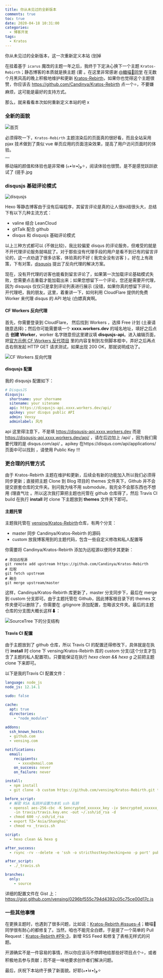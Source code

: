 ```yaml
---
title: 你从未见过的全新版本
comments: true
toc: true
date: 2020-04-18 10:31:00
categories:
  - 博客开发
tags:
  - Kratos
---
```


你从未见过的全新版本，这一次重新定义本站 (划掉 

<!-- more--> 

在挂着基于 `icarus` 魔改的主题一年之后，我终于下定决心换下一个主题 `Kratos-Rebirth`；静态博客的本质就是换主题 (雾 。在这里非常感谢 [@糖喵🍭同学](https://candinya.com/) 在无数个月黑风高的晚上积极地维护和更新  [Kratos-Rebirth](https://github.com/Candinya/Kratos-Rebirth)，如果你也觉得这个主题很赞，你应该去  https://github.com/Candinya/Kratos-Rebirth 点一个⭐，不要嫌麻烦，这可能是最好的支持方式。

那么，就来看看本次如何重新定义本站的吧 x 

### 全新的面貌

![首页](https://i.loli.net/2020/04/18/agbkYHThGBAdnt4.png)


必须得吹一下，`Kratos-Rebirth` 主题渲染后的页面真的很好看，而且全站采用 pjax 技术做到了类似 vue 单页应用的页面渲染效果，提高了用户访问页面时的体验。

<img src="https://i.loli.net/2020/04/18/5ZeynDRVbHWl6Iv.png" alt="移动端" style="zoom:25%;" />

移动端的颜值和体验也是非常棒 (๑•̀ㅂ•́)و✧，阅读体验也很赞。是不是感觉跃跃欲试了 (搓手.jpg


### disqusjs 基础评论模式

![disqusjs](https://i.loli.net/2020/04/18/NVJDU6rwI5kSGCi.png)

Hexo 等静态博客由于没有后端程序，其留言评论是真的让人很纠结很头大，总结下有以下几种主流方式：

- valine 结合 LeanCloud 
- gitTalk 配合 github
- disqus 和 disqusjs 基础评论模式

以上三种方式都可以 (不做比较)，我比较偏爱 disqus 的评论服务，但难受的就是不开代理评论服务就嗝屁了。对于那些没有代理手段的用户是看不到已有的留言评论的，这一点劝退了很多访客，体验真的不好 ( 我完全没有访客 )  。好在上有政策，下有对策，[disqusjs](https://github.com/SukkaW/DisqusJS) 提出了反向代理的解决方案。


现在，没有开代理的访客也能看到留言评论了，如果第一次加载评论基础模式失败，您需要点击重载才能加载出来；如果您想留下一个评论，您还是需要开代理，因为 disqusjs 仅仅只是拿到评论列表进行展示 (没错，如果你真的想留下评论，开代理吧，我的朋友。这里，着重讲一下，如何利用 CloudFlare 提供的免费 Worker 来代理 disqus 的 API 地址 (白嫖真爽啊。 

#### CF Workers 反向代理

首先，你需要登录到 CloudFlare， 然后找到 Workers ，选择 Free 计划 (土豪请随意选择)；然后你可能需要填一个  **xxxx.workers.dev** 的域名地址，填好之后点击 **创建 Worker**，worker 名字随意但这里建议填 **disqusjs-api**。进入编辑页面，把[官方示例 CF Workers 反代项目](https://github.com/idawnlight/disqusjs-proxy-cloudflare-workers/blob/master/worker.js ) 里的内容复制到左侧脚本框中，弄好之后再点击右侧发起 HTTP GET 请求测试，如果出现 200 OK，那就说明成功了。 

![CF Workers 反向代理](https://i.loli.net/2020/04/18/U9fgABpsERmihkt.png)

#### disqusjs 配置

我的 disqusjs 配置如下：

```yaml
# DisqusJS
disqusjs:
  shortname: your shorname
  sitename: your sitename
  api: https://disqusjs-api.xxxx.workers.dev/api/
  apikey: your disqus public API
  admin: Vexsy
  adminlabel: 风月
```
api 这里得注意下，不是填 https://disqusjs-api.xxxx.workers.dev  而是 https://disqusjs-api.xxxx.workers.dev/api/ ，请在后边加上 /api/ ，因为我们需要代理的是 disqus.com/api/ 。apikey 在https://disqus.com/api/applications/ 页面中可以找到 ，请使用 Public Key !!!

### 更合理的托管方式

由于 Kratos-Rebirth 主题在维护和更新，后续会有新的功能加入所以我们必须得同步更新；直接把主题 Clone 到 Blog 项目的 themes 文件夹下，Github 并不会提交嵌套仓库的文件夹。别问我为啥不用 submodule，我完全不会那东西也不想用 (理直气壮 。所以这次我打算把主题也托管在 github 仓库得了，然后 Travis CI build 在执行 **install** 时 clone 下主题放到 **themes**  文件夹下即可。


#### 主题托管

主题我托管在 [vensing/Kratos-Rebirth](https://github.com/vensing/Kratos-Rebirth)仓库，有两个分支：

- master 同步 Candinya/Kratos-Rebirth 的源码
- custom 放我博客用到的主题代码，包含一些自定义修改和私人配置等

你需要将 Candinya/Kratos-Rebirth 添加为远程源以便同步其更新：

```shell 
# 添加远程源
git remote add upstream https://github.com/Candinya/Kratos-Rebirth
# 拉取
git fetch upstream 
# 融合
git merge upstream/master
```

这样，Candinya/Kratos-Rebirth 库更新了，master 分支同步下，最后在 merge 到 custom 分支即可。由于主题托管在 Github，因此博客根目录下的 themes 文件夹便可以删除了，你需要在 .gitignore 添加配置，忽略该文件夹。最后的主题仓库的分支图大概长这样⬇：

![SourceTree 下的分支结构](https://i.loli.net/2020/04/18/R97WFHiOhSCsyfU.png)

#### Travis CI 配置

由于主题放到了 github 仓库，所以 Travis CI 的配置还得修改下，具体就是在执行 **install** 时 clone 下 vensing/Kratos-Rebirth 库的 custom 分支(这个分支才包含了主题的私人配置项)。只要能保证在执行 *hexo clean && hexo g*  之前把主题 clone 下来即可。

以下是我的Travis CI 配置文件：

```yaml
language: node_js
node_js: 12.14.1 

sudo: false

cache:
  apt: true
  directories:
    - "node_modules"
 
addons:
  ssh_known_hosts:
  - github.com
  - vensing.com

notifications:
  email:
    recipients:
      - xxxx@xmail.com
    on_success: never
    on_failure: never

install:
  - npm install
  - git clone -b custom https://github.com/vensing/Kratos-Rebirth.git themes/Kratos-Rebirth

before_script:
  # 解密 RSA 私钥并设置为本机 ssh 私钥
  - openssl aes-256-cbc -K $encrypted_xxxxxx_key -iv $encrypted_xxxxxx_iv 
    -in travis/travis.key.enc -out ~/.ssh/id_rsa -d
  - chmod 600 ~/.ssh/id_rsa
  - export TZ='Asia/Shanghai'
  - chmod +x _travis.sh

script:
  - hexo clean && hexo g

after_success:
  - rsync -rv --delete -e 'ssh -o stricthostkeychecking=no -p port' public/ root@yoursite:/www

after_script:
  - ./_travis.sh

branches:
  only:
    - source

```

详细的配置文件在 Gist 上：https://gist.github.com/vensing/0296bf555c794d4392c05c75ce00d17c.js

### 一些其他事情

在更换主题时，也遇到了很多问题，比如说：[Kratos-Rebirth #issues-4](https://github.com/Candinya/Kratos-Rebirth/issues/4)；糖喵🍭同学很有耐心的都修复了。当然，咱也不能完全白嫖，于是提了一个简单的 Pull Request：[Kratos-Rebirth #PR-3](https://github.com/Candinya/Kratos-Rebirth/pull/3)，新增 RSS Feed 和修复了表格无样式的问题。

开源确实不是一件容易的事情，所以你应该马不停蹄地给那些好项目点个⭐，或者积极地去参与贡献；而不是一味地要求创作者们解决问题。


最后，庆祝下本站终于换了新面貌。好耶(๑•̀ㅂ•́)و✧

